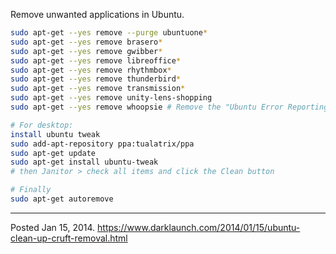 Remove unwanted applications in Ubuntu.

```bash
sudo apt-get --yes remove --purge ubuntuone*
sudo apt-get --yes remove brasero*
sudo apt-get --yes remove gwibber*
sudo apt-get --yes remove libreoffice*
sudo apt-get --yes remove rhythmbox*
sudo apt-get --yes remove thunderbird*
sudo apt-get --yes remove transmission*
sudo apt-get --yes remove unity-lens-shopping
sudo apt-get --yes remove whoopsie # Remove the "Ubuntu Error Reporting" daemon

# For desktop:
install ubuntu tweak
sudo add-apt-repository ppa:tualatrix/ppa
sudo apt-get update
sudo apt-get install ubuntu-tweak
# then Janitor > check all items and click the Clean button

# Finally
sudo apt-get autoremove
```

---


Posted Jan 15, 2014.
https://www.darklaunch.com/2014/01/15/ubuntu-clean-up-cruft-removal.html